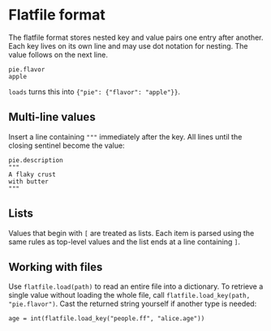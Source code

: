 # Flatfile format

The flatfile format stores nested key and value pairs one entry after another.
Each key lives on its own line and may use dot notation for nesting. The value
follows on the next line.

```
pie.flavor
apple
```

`loads` turns this into `{"pie": {"flavor": "apple"}}`.

## Multi-line values

Insert a line containing `"""` immediately after the key. All lines until the
closing sentinel become the value:

```
pie.description
"""
A flaky crust
with butter
"""
```

## Lists

Values that begin with `[` are treated as lists. Each item is parsed using the
same rules as top-level values and the list ends at a line containing `]`.

## Working with files

Use `flatfile.load(path)` to read an entire file into a dictionary. To retrieve
a single value without loading the whole file, call
`flatfile.load_key(path, "pie.flavor")`. Cast the returned string yourself if
another type is needed:

```
age = int(flatfile.load_key("people.ff", "alice.age"))
```
